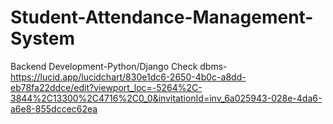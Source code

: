 # Student-Attendance-Management-System
Backend Development-Python/Django
Check dbms-https://lucid.app/lucidchart/830e1dc6-2650-4b0c-a8dd-eb78fa22ddce/edit?viewport_loc=-5264%2C-3844%2C13300%2C4716%2C0_0&invitationId=inv_6a025943-028e-4da6-a6e8-855dccec62ea
